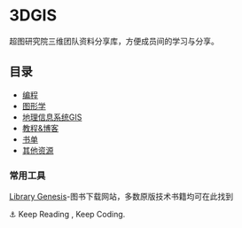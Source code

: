 # 3DGIS

超图研究院三维团队资料分享库，方便成员间的学习与分享。

## 目录

+ [编程](./0_programming.md)
+ [图形学](./1_cg.md)
+ [地理信息系统GIS](./2_gis.md)
+ [教程&博客](./3_courses.md)
+ [书单](./4_booklist.md)
+ [其他资源](./5_resources.md)

### 常用工具


[Library Genesis](http://libgen.rs/)-图书下载网站，多数原版技术书籍均可在此找到



:anchor: Keep Reading , Keep Coding.
